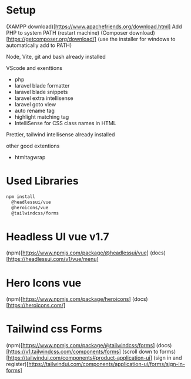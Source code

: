 # Setup
(XAMPP download)[https://www.apachefriends.org/download.html]
Add PHP to system PATH (restart machine)
(Composer download)[https://getcomposer.org/download/] (use the installer for windows to automatically add to PATH)

Node, Vite, git and bash already installed

VScode and exenttions
- php
- laravel blade formatter
- laravel blade snippets
- laravel extra intellisense
- laravel goto view
- auto rename tag
- highlight matching tag
- IntelliSense for CSS class names in HTML


Prettier, tailwind intellisense already installed

other good extentions
- htmltagwrap

# Used Libraries
```bash
npm install 
  @headlessui/vue
  @heroicons/vue
  @tailwindcss/forms
```

# Headless UI vue v1.7
(npm)[https://www.npmjs.com/package/@headlessui/vue]
(docs)[https://headlessui.com/v1/vue/menu]

# Hero Icons vue
(npm)[https://www.npmjs.com/package/heroicons]
(docs)[https://heroicons.com/]

# Tailwind css Forms
(npm)[https://www.npmjs.com/package/@tailwindcss/forms]
(docs)[https://v1.tailwindcss.com/components/forms]
(scroll down to forms)[https://tailwindui.com/components#product-application-ui]
(sign in and register)[https://tailwindui.com/components/application-ui/forms/sign-in-forms]

